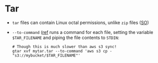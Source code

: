 # Tar

* `tar` files can contain Linux octal permissions, unlike `zip` files ([SO](http://stackoverflow.com/a/10739353/125246))
* `--to-command` ([ref](https://www.gnu.org/software/tar/manual/html_node/Writing-to-an-External-Program.html)
runs a command for each file, setting the variable `$TAR_FILENAME` and piping the file contents to `STDIN`:

    ```shell script
    # Though this is much slower than aws s3 sync!
    gtar xvf mytar.tar --to-command 'aws s3 cp - "s3://mybucket/$TAR_FILENAME"'
    ```